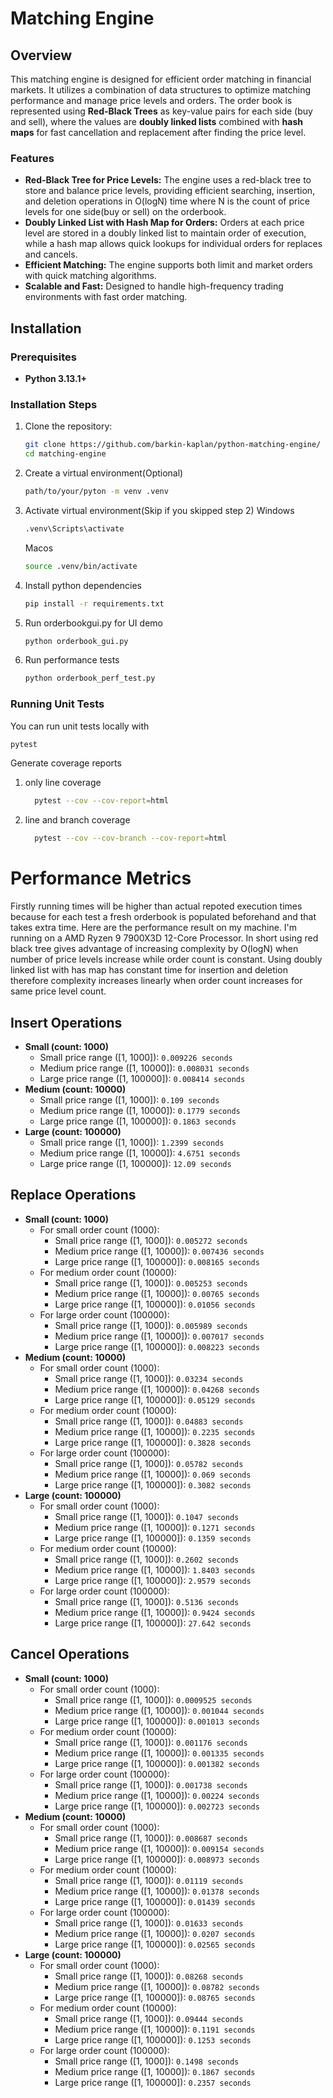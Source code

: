 # Matching Engine

## Overview

This matching engine is designed for efficient order matching in financial markets. It utilizes a combination of data structures to optimize matching performance and manage price levels and orders. The order book is represented using **Red-Black Trees** as key-value pairs for each side (buy and sell), where the values are **doubly linked lists** combined with **hash maps** for fast cancellation and replacement after finding the price level.

### Features



- **Red-Black Tree for Price Levels:** The engine uses a red-black tree to store and balance price levels, providing efficient searching, insertion, and deletion operations in O(logN) time where N is the count of price levels for one side(buy or sell) on the orderbook.
- **Doubly Linked List with Hash Map for Orders:** Orders at each price level are stored in a doubly linked list to maintain order of execution, while a hash map allows quick lookups for individual orders for replaces and cancels.
- **Efficient Matching:** The engine supports both limit and market orders with quick matching algorithms.
- **Scalable and Fast:** Designed to handle high-frequency trading environments with fast order matching.

## Installation

### Prerequisites

- **Python 3.13.1+**
### Installation Steps

1. Clone the repository:
   ```bash
   git clone https://github.com/barkin-kaplan/python-matching-engine/
   cd matching-engine
2. Create a virtual environment(Optional)
   ```bash
   path/to/your/pyton -m venv .venv
3. Activate virtual environment(Skip if you skipped step 2)
   Windows
   ```bash
   .venv\Scripts\activate
   ```
   Macos
   ```bash
   source .venv/bin/activate
   
4. Install python dependencies
   ```bash
   pip install -r requirements.txt
5. Run orderbookgui.py for UI demo
   ```bash
   python orderbook_gui.py
6. Run performance tests
   ```bash
   python orderbook_perf_test.py
   
### Running Unit Tests
You can run unit tests locally with
```bash
pytest
```
Generate coverage reports
   1. only line coverage
      ```bash
        pytest --cov --cov-report=html
   3. line and branch coverage
      ```bash
        pytest --cov --cov-branch --cov-report=html
# Performance Metrics
Firstly running times will be higher than actual repoted execution times because for each test a fresh orderbook is populated beforehand and that takes extra time.
Here are the performance result on my machine. I'm running on a AMD Ryzen 9 7900X3D 12-Core Processor. 
In short using red black tree gives advantage of increasing complexity by O(logN) when number of price levels increase while order count is constant. Using doubly linked list with has map has constant time for insertion and deletion therefore complexity increases linearly when order count increases for same price level count.

## Insert Operations
- **Small (count: 1000)**
  - Small price range ([1, 1000]): `0.009226 seconds`
  - Medium price range ([1, 10000]): `0.008031 seconds`
  - Large price range ([1, 100000]): `0.008414 seconds`
- **Medium (count: 10000)**
  - Small price range ([1, 1000]): `0.109 seconds`
  - Medium price range ([1, 10000]): `0.1779 seconds`
  - Large price range ([1, 100000]): `0.1863 seconds`
- **Large (count: 100000)**
  - Small price range ([1, 1000]): `1.2399 seconds`
  - Medium price range ([1, 10000]): `4.6751 seconds`
  - Large price range ([1, 100000]): `12.09 seconds`

## Replace Operations
- **Small (count: 1000)**
  - For small order count (1000):
    - Small price range ([1, 1000]): `0.005272 seconds`
    - Medium price range ([1, 10000]): `0.007436 seconds`
    - Large price range ([1, 100000]): `0.008165 seconds`
  - For medium order count (10000):
    - Small price range ([1, 1000]): `0.005253 seconds`
    - Medium price range ([1, 10000]): `0.00765 seconds`
    - Large price range ([1, 100000]): `0.01056 seconds`
  - For large order count (100000):
    - Small price range ([1, 1000]): `0.005989 seconds`
    - Medium price range ([1, 10000]): `0.007017 seconds`
    - Large price range ([1, 100000]): `0.008223 seconds`
- **Medium (count: 10000)**
  - For small order count (1000):
    - Small price range ([1, 1000]): `0.03234 seconds`
    - Medium price range ([1, 10000]): `0.04268 seconds`
    - Large price range ([1, 100000]): `0.05129 seconds`
  - For medium order count (10000):
    - Small price range ([1, 1000]): `0.04883 seconds`
    - Medium price range ([1, 10000]): `0.2235 seconds`
    - Large price range ([1, 100000]): `0.3828 seconds`
  - For large order count (100000):
    - Small price range ([1, 1000]): `0.05782 seconds`
    - Medium price range ([1, 10000]): `0.069 seconds`
    - Large price range ([1, 100000]): `0.3082 seconds`
- **Large (count: 100000)**
  - For small order count (1000):
    - Small price range ([1, 1000]): `0.1047 seconds`
    - Medium price range ([1, 10000]): `0.1271 seconds`
    - Large price range ([1, 100000]): `0.1359 seconds`
  - For medium order count (10000):
    - Small price range ([1, 1000]): `0.2602 seconds`
    - Medium price range ([1, 10000]): `1.8403 seconds`
    - Large price range ([1, 100000]): `2.9579 seconds`
  - For large order count (100000):
    - Small price range ([1, 1000]): `0.5136 seconds`
    - Medium price range ([1, 10000]): `0.9424 seconds`
    - Large price range ([1, 100000]): `27.642 seconds`

## Cancel Operations
- **Small (count: 1000)**
  - For small order count (1000):
    - Small price range ([1, 1000]): `0.0009525 seconds`
    - Medium price range ([1, 10000]): `0.001044 seconds`
    - Large price range ([1, 100000]): `0.001013 seconds`
  - For medium order count (10000):
    - Small price range ([1, 1000]): `0.001176 seconds`
    - Medium price range ([1, 10000]): `0.001335 seconds`
    - Large price range ([1, 100000]): `0.001382 seconds`
  - For large order count (100000):
    - Small price range ([1, 1000]): `0.001738 seconds`
    - Medium price range ([1, 10000]): `0.00224 seconds`
    - Large price range ([1, 100000]): `0.002723 seconds`
- **Medium (count: 10000)**
  - For small order count (1000):
    - Small price range ([1, 1000]): `0.008687 seconds`
    - Medium price range ([1, 10000]): `0.009154 seconds`
    - Large price range ([1, 100000]): `0.008973 seconds`
  - For medium order count (10000):
    - Small price range ([1, 1000]): `0.01119 seconds`
    - Medium price range ([1, 10000]): `0.01378 seconds`
    - Large price range ([1, 100000]): `0.01439 seconds`
  - For large order count (100000):
    - Small price range ([1, 1000]): `0.01633 seconds`
    - Medium price range ([1, 10000]): `0.0207 seconds`
    - Large price range ([1, 100000]): `0.02565 seconds`
- **Large (count: 100000)**
  - For small order count (1000):
    - Small price range ([1, 1000]): `0.08268 seconds`
    - Medium price range ([1, 10000]): `0.08782 seconds`
    - Large price range ([1, 100000]): `0.08765 seconds`
  - For medium order count (10000):
    - Small price range ([1, 1000]): `0.09444 seconds`
    - Medium price range ([1, 10000]): `0.1191 seconds`
    - Large price range ([1, 100000]): `0.1253 seconds`
  - For large order count (100000):
    - Small price range ([1, 1000]): `0.1498 seconds`
    - Medium price range ([1, 10000]): `0.1867 seconds`
    - Large price range ([1, 100000]): `0.2357 seconds`


